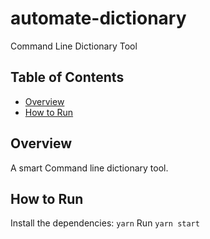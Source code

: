# automate-dictionary
Command Line Dictionary Tool

## Table of Contents

<!-- toc -->

- [Overview](#overview)
- [How to Run](#how-to-run)


## Overview
A smart Command line dictionary tool.

## How to Run
Install the dependencies: `yarn`
Run `yarn start`
